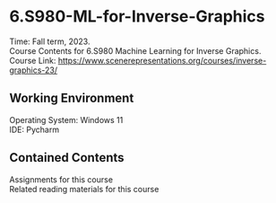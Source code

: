 # 6.S980-ML-for-Inverse-Graphics
Time: Fall term, 2023.  
Course Contents for 6.S980 Machine Learning for Inverse Graphics.  
Course Link: https://www.scenerepresentations.org/courses/inverse-graphics-23/
## Working Environment
Operating System: Windows 11  
IDE: Pycharm 
## Contained Contents 
Assignments for this course  
Related reading materials for this course
